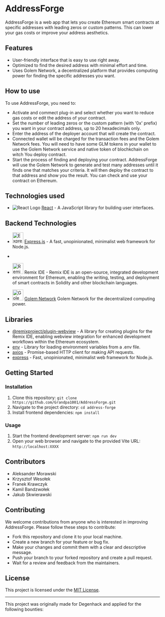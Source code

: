 # AddressForge

AddressForge is a web app that lets you create Ethereum smart contracts at specific addresses with leading zeros or custom patterns. This can lower your gas costs or improve your address aesthetics.

## Features

- User-friendly interface that is easy to use right away.
- Optimized to find the desired address with minimal effort and time.
- Uses Golem Network, a decentralized platform that provides computing power for finding the specific addresses you want.

## How to use

To use AddressForge, you need to:

- Activate and commect plug-in and select whether you want to reduce gas costs or edit the address of your contract.
- Set the number of leading zeros or the custom pattern (with '0x' prefix) you want in your contract address, up to 20 hexadecimals only.
- Enter the address of the deployer account that will create the contract.
- Connected wallet will be charged for the transaction fees and the Golem Network fees. You will need to have some GLM tokens in your wallet to use the Golem Network service and native token of blochkchain on witch You deploy contract.
- Start the process of finding and deploying your contract. AddressForge will use the Golem Network to generate and test many addresses until it finds one that matches your criteria. It will then deploy the contract to that address and show you the result. You can check and use your contract on Ethereum.

## Technologies used

- <img src="https://upload.wikimedia.org/wikipedia/commons/thumb/a/a7/React-icon.svg/35px-React-icon.svg.png" alt="React Logo"> [React](https://reactjs.org/) - A JavaScript library for building user interfaces.

## Backend Technologies

- <img src="https://expressjs.com/images/favicon.png" alt="Express.js Logo" height="35"> [Express.js](https://expressjs.com/) - A fast, unopinionated, minimalist web framework for Node.js.
- 
- <img src="https://repository-images.githubusercontent.com/59065830/b62be480-45d2-11ea-9989-803db0f9c44d" alt="Remix IDE Logo" height="35"> Remix IDE - Remix IDE is an open-source, integrated development environment for Ethereum, enabling the writing, testing, and deployment of smart contracts in Solidity and other blockchain languages.


- <img src="https://cryptologos.cc/logos/golem-network-tokens-glm-logo.png" alt="Golem Logo" height="35"> [Golem Network](https://golem.network/)  Golem Network for the decentralized computing power.


## Libraries

- [@remixproject/plugin-webview](https://github.com/bunsenstraat/remix-plugin-docs/blob/master/docs/plugin/packages) - A library for creating plugins for the Remix IDE, enabling webview integration for enhanced development workflows within the Ethereum ecosystem.
- [env](https://www.npmjs.com/package/dotenv) - Library for loading environment variables from a .env file.
- [axios](https://axios-http.com/) - Promise-based HTTP client for making API requests.
- [express](https://expressjs.com/) - Fast, unopinionated, minimalist web framework for Node.js.

## Getting Started

### Installation

1. Clone this repository: `git clone https://github.com/Grandpa1001/AddressForge.git`
2. Navigate to the project directory: `cd address-forge`
3. Install frontend dependencies: `npm install`

### Usage

1. Start the frontend development server: `npm run dev`
2. Open your web browser and navigate to the provided Vite URL: `http://localhost:XXXX`

## Contributors

- Aleksander Morawski
- Krzysztof Wesołek
- Franek Krawczyk
- Kamil Bandzwołek
- Jakub Skwierawski

## Contributing

We welcome contributions from anyone who is interested in improving AddressForge. Please follow these steps to contribute:

- Fork this repository and clone it to your local machine.
- Create a new branch for your feature or bug fix.
- Make your changes and commit them with a clear and descriptive message.
- Push your branch to your forked repository and create a pull request.
- Wait for a review and feedback from the maintainers.


## License

This project is licensed under the [MIT License](https://www.mit.edu/~amini/LICENSE.md).

---

This project was originally made for Degenhack and applied for the following bounties:
